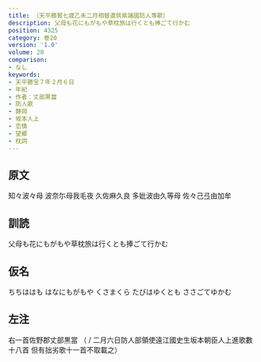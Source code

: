 ```yaml
---
title: （天平勝寳七歳乙未二月相替遣筑紫諸國防人等歌）
description: 父母も花にもがもや草枕旅は行くとも捧ごて行かむ
position: 4325
category: 巻20
version: '1.0'
volume: 20
comparison:
- なし
keywords:
- 天平勝宝７年２月６日
- 年紀
- 作者：丈部黒當
- 防人歌
- 静岡
- 坂本人上
- 恋情
- 望郷
- 枕詞
---
```


## 原文

知々波々母 波奈尓母我毛夜 久佐麻久良 多妣波由久等母 佐々己弖由加牟

## 訓読

父母も花にもがもや草枕旅は行くとも捧ごて行かむ

## 仮名

ちちははも はなにもがもや くさまくら たびはゆくとも ささごてゆかむ

## 左注

右一首佐野郡丈部黒當 （ / 二月六日防人部領使遠江國史生坂本朝臣人上進歌數十八首 但有拙劣歌十一首不取載之）
